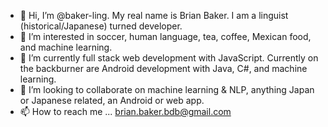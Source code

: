 - 👋 Hi, I’m @baker-ling. My real name is Brian Baker. I am a linguist (historical/Japanese) turned developer.
- 👀 I’m interested in soccer, human language, tea, coffee, Mexican food, and machine learning.
- 🌱 I’m currently full stack web development with JavaScript. Currently on the backburner are Android development with Java, C#, and machine learning.
- 💞️ I’m looking to collaborate on machine learning & NLP, anything Japan or Japanese related, an Android or web app.
- 📫 How to reach me ... brian.baker.bdb@gmail.com

<!---
baker-ling/baker-ling is a ✨ special ✨ repository because its `README.md` (this file) appears on your GitHub profile.
You can click the Preview link to take a look at your changes.
--->
